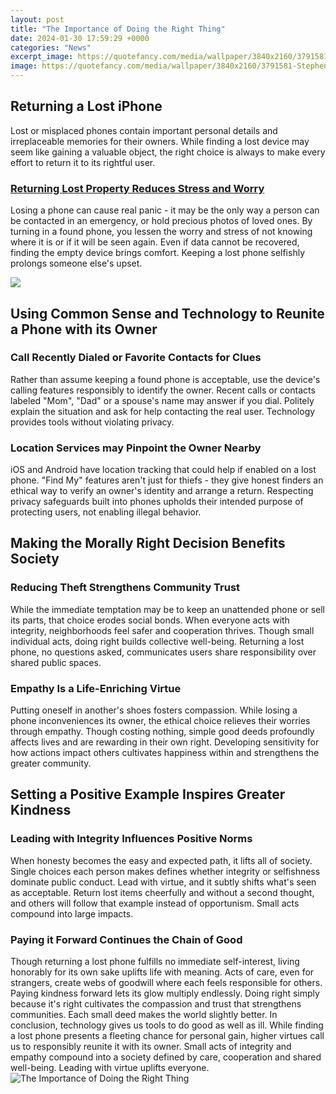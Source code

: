 ```yaml
---
layout: post
title: "The Importance of Doing the Right Thing"
date: 2024-01-30 17:59:29 +0000
categories: "News"
excerpt_image: https://quotefancy.com/media/wallpaper/3840x2160/3791581-Stephen-R-Covey-Quote-Doing-the-right-things-for-the-right-reason.jpg
image: https://quotefancy.com/media/wallpaper/3840x2160/3791581-Stephen-R-Covey-Quote-Doing-the-right-things-for-the-right-reason.jpg
---
```


## Returning a Lost iPhone
Lost or misplaced phones contain important personal details and irreplaceable memories for their owners. While finding a lost device may seem like gaining a valuable object, the right choice is always to make every effort to return it to its rightful user.
### [Returning Lost Property Reduces Stress and Worry](https://yt.io.vn/collection/alber) 
Losing a phone can cause real panic - it may be the only way a person can be contacted in an emergency, or hold precious photos of loved ones. By turning in a found phone, you lessen the worry and stress of not knowing where it is or if it will be seen again. Even if data cannot be recovered, finding the empty device brings comfort. Keeping a lost phone selfishly prolongs someone else's upset.

![](https://quotefancy.com/media/wallpaper/3840x2160/1072940-John-D-Rockefeller-Quote-Next-to-doing-the-right-thing-the-most.jpg)
## Using Common Sense and Technology to Reunite a Phone with its Owner
### **Call Recently Dialed or Favorite Contacts for Clues**
Rather than assume keeping a found phone is acceptable, use the device's calling features responsibly to identify the owner. Recent calls or contacts labeled "Mom", "Dad" or a spouse's name may answer if you dial. Politely explain the situation and ask for help contacting the real user. Technology provides tools without violating privacy.
### **Location Services may Pinpoint the Owner Nearby** 
iOS and Android have location tracking that could help if enabled on a lost phone. "Find My" features aren't just for thiefs - they give honest finders an ethical way to verify an owner's identity and arrange a return. Respecting privacy safeguards built into phones upholds their intended purpose of protecting users, not enabling illegal behavior.
## Making the Morally Right Decision Benefits Society
### **Reducing Theft Strengthens Community Trust**
While the immediate temptation may be to keep an unattended phone or sell its parts, that choice erodes social bonds. When everyone acts with integrity, neighborhoods feel safer and cooperation thrives. Though small individual acts, doing right builds collective well-being. Returning a lost phone, no questions asked, communicates users share responsibility over shared public spaces.
### **Empathy Is a Life-Enriching Virtue** 
Putting oneself in another's shoes fosters compassion. While losing a phone inconveniences its owner, the ethical choice relieves their worries through empathy. Though costing nothing, simple good deeds profoundly affects lives and are rewarding in their own right. Developing sensitivity for how actions impact others cultivates happiness within and strengthens the greater community.
## Setting a Positive Example Inspires Greater Kindness
### **Leading with Integrity Influences Positive Norms**
When honesty becomes the easy and expected path, it lifts all of society. Single choices each person makes defines whether integrity or selfishness dominate public conduct. Lead with virtue, and it subtly shifts what's seen as acceptable. Return lost items cheerfully and without a second thought, and others will follow that example instead of opportunism. Small acts compound into large impacts.
### **Paying it Forward Continues the Chain of Good**
Though returning a lost phone fulfills no immediate self-interest, living honorably for its own sake uplifts life with meaning. Acts of care, even for strangers, create webs of goodwill where each feels responsible for others. Paying kindness forward lets its glow multiply endlessly. Doing right simply because it's right cultivates the compassion and trust that strengthens communities. Each small deed makes the world slightly better.
In conclusion, technology gives us tools to do good as well as ill. While finding a lost phone presents a fleeting chance for personal gain, higher virtues call us to responsibly reunite it with its owner. Small acts of integrity and empathy compound into a society defined by care, cooperation and shared well-being. Leading with virtue uplifts everyone.
![The Importance of Doing the Right Thing](https://quotefancy.com/media/wallpaper/3840x2160/3791581-Stephen-R-Covey-Quote-Doing-the-right-things-for-the-right-reason.jpg)